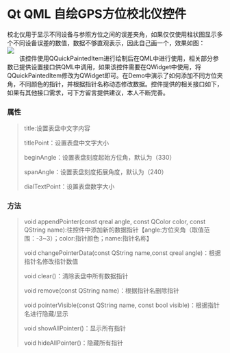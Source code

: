 # Qt QML 自绘GPS方位校北仪控件
 校北仪用于显示不同设备与参照方位之间的误差夹角，如果仅仅使用柱状图显示多个不同设备误差的数值，数据不够直观表示，因此自己画一个，效果如图：</br>
![](https://img-blog.csdnimg.cn/89a639ed26f04fe4886ba466c9371036.gif)</br>
　　该控件使用QQuickPaintedItem进行绘制后在QML中进行使用，相关部分参数已提供设置接口供QML中调用，如果该控件需要在QWidget中使用，将QQuickPaintedItem修改为QWidget即可。在Demo中演示了如何添加不同方位夹角，不同颜色的指针，并根据指针名称动态修改数据。控件提供的相关接口如下，如果有其他接口需求，可下方留言提供建议，本人不断完善。
### 属性
> title:设置表盘中文字内容
> 
> titlePoint：设置表盘中文字大小
> 
> beginAngle：设置表盘刻度起始方位角，默认为（330）
> 
> spanAngle：设置表盘刻度拓展角度，默认为（240）
>
>dialTextPoint：设置表盘数字大小

### 方法
> void appendPointer(const qreal angle, const QColor color, const QString name):往控件中添加新的数据指针【angle:方位夹角（取值范围：-3~3）；color:指针颜色；name:指针名称】
> 
> void changePointerData(const QString name,const qreal angle)：根据指针名修改指针数值
> 
> void clear()：清除表盘中所有数据指针
>
>void remove(const QString name)：根据指针名删除指针
>
> void pointerVisible(const QString name, const bool visible)：根据指针名进行隐藏/显示
> 
> void showAllPointer()：显示所有指针
> 
> void hideAllPointer()：隐藏所有指针
